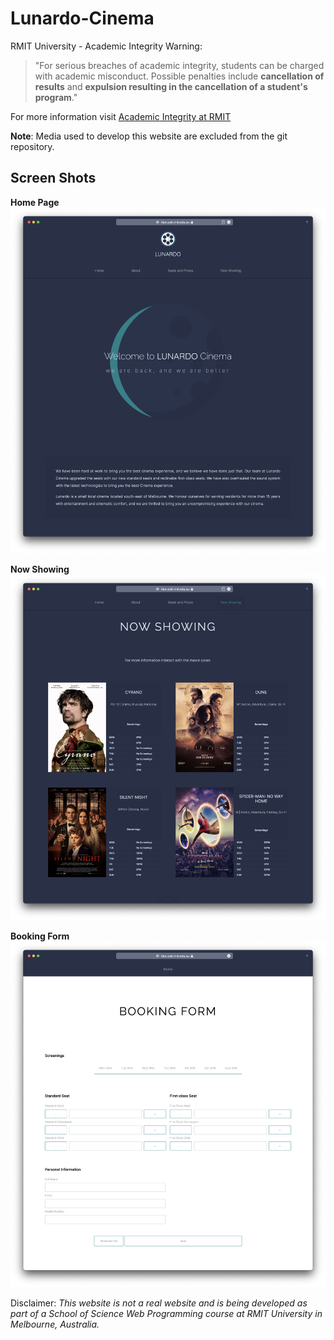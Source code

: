 # Lunardo-Cinema

RMIT University - Academic Integrity Warning:
> "For serious breaches of academic integrity, students can be charged with academic misconduct. Possible penalties include **cancellation of results** and **expulsion resulting in the cancellation of a student's program**."

For more information visit [Academic Integrity at RMIT](https://www.rmit.edu.au/students/my-course/assessment-results/academic-integrity)

**Note**: Media used to develop this website are excluded from the git repository.

## Screen Shots

**Home Page**
![Home Page](Screen-Shots/Lunardo-Home-Page.png)

**Now Showing**
![Now Showing](Screen-Shots/Lunardo-Now-Showing.png)

**Booking Form**
![Booking Form](Screen-Shots/Lunardo-Booking-Form.png)


Disclaimer: _This website is not a real website and is being developed as part of a School of Science Web Programming course at RMIT University in Melbourne, Australia._
